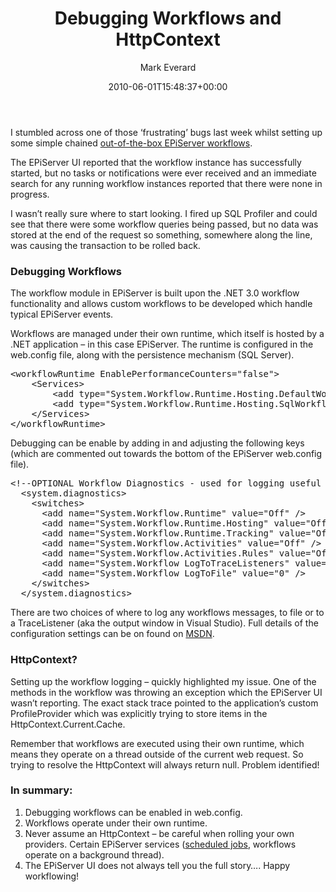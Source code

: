 ﻿---
id: 62
title: Debugging Workflows and HttpContext
date: 2010-06-01T15:48:37+00:00
author: Mark Everard
layout: post
guid: http://www.markeverard.com:/blog/?p=62
permalink: /2010/06/01/debugging-workflows-and-httpcontext/
dsq_thread_id:
  - "1078927595"
  - "1078927595"
  - "1078927595"
categories:
  - Episerver
---
I stumbled across one of those &#8216;frustrating&#8217; bugs last week whilst setting up some simple chained <a href="http://world.episerver.com/Blogs/Joe-Bianco/Dates/2009/10/Enabling-the-EPiServer-CMS-Workflows/" target="_blank">out-of-the-box EPiServer workflows</a>.

The EPiServer UI reported that the workflow instance has successfully started, but no tasks or notifications were ever received and an immediate search for any running workflow instances reported that there were none in progress.

I wasn&#8217;t really sure where to start looking. I fired up SQL Profiler and could see that there were some workflow queries being passed, but no data was stored at the end of the request so something, somewhere along the line, was causing the transaction to be rolled back.

### Debugging Workflows

The workflow module in EPiServer is built upon the .NET 3.0 workflow functionality and allows custom workflows to be developed which handle typical EPiServer events.

Workflows are managed under their own runtime, which itself is hosted by a .NET application &#8211; in this case EPiServer. The runtime is configured in the web.config file, along with the persistence mechanism (SQL Server).

<pre class="brush: xml; title: ; notranslate" title="">&lt;workflowRuntime EnablePerformanceCounters="false"&gt;
    &lt;Services&gt;
        &lt;add type="System.Workflow.Runtime.Hosting.DefaultWorkflowSchedulerService, System.Workflow.Runtime, Version=3.0.00000.0, Culture=neutral, PublicKeyToken=31bf3856ad364e35" maxSimultaneousWorkflows="5" /&gt;
        &lt;add type="System.Workflow.Runtime.Hosting.SqlWorkflowPersistenceService, System.Workflow.Runtime, Version=3.0.0.0, Culture=neutral, PublicKeyToken=31bf3856ad364e35" UnloadOnIdle="true" /&gt;
    &lt;/Services&gt;
&lt;/workflowRuntime&gt;
</pre>

Debugging can be enable by adding in and adjusting the following keys (which are commented out towards the bottom of the EPiServer web.config file).

<pre class="brush: xml; title: ; notranslate" title="">&lt;!--OPTIONAL Workflow Diagnostics - used for logging useful information for debugging purposes--&gt;
  &lt;system.diagnostics&gt;
    &lt;switches&gt;
      &lt;add name="System.Workflow.Runtime" value="Off" /&gt;
      &lt;add name="System.Workflow.Runtime.Hosting" value="Off" /&gt;
      &lt;add name="System.Workflow.Runtime.Tracking" value="Off" /&gt;
      &lt;add name="System.Workflow.Activities" value="Off" /&gt;
      &lt;add name="System.Workflow.Activities.Rules" value="Off" /&gt;
      &lt;add name="System.Workflow LogToTraceListeners" value="1" /&gt;
      &lt;add name="System.Workflow LogToFile" value="0" /&gt;
    &lt;/switches&gt;
  &lt;/system.diagnostics&gt;
</pre>

There are two choices of where to log any workflows messages, to file or to a TraceListener (aka the output window in Visual Studio). Full details of the configuration settings can be on found on <a href="http://msdn.microsoft.com/en-us/library/ms732240.aspx" target="_blank">MSDN</a>.

### HttpContext?

Setting up the workflow logging &#8211; quickly highlighted my issue. One of the methods in the workflow was throwing an exception which the EPiServer UI wasn&#8217;t reporting. The exact stack trace pointed to the application&#8217;s custom ProfileProvider which was explicitly trying to store items in the HttpContext.Current.Cache.

Remember that workflows are executed using their own runtime, which means they operate on a thread outside of the current web request. So trying to resolve the HttpContext will always return null. Problem identified!

### In summary:

  1. Debugging workflows can be enabled in web.config.
  2. Workflows operate under their own runtime.
  3. Never assume an HttpContext &#8211; be careful when rolling your own providers. Certain EPiServer services (<a href="http://world.episerver.com/Templates/Forum/Pages/Thread.aspx?epslanguage=en&id=37635" target="_blank">scheduled jobs</a>, workflows operate on a background thread).
  4. The EPiServer UI does not always tell you the full story&#8230;.
Happy workflowing!</ol>